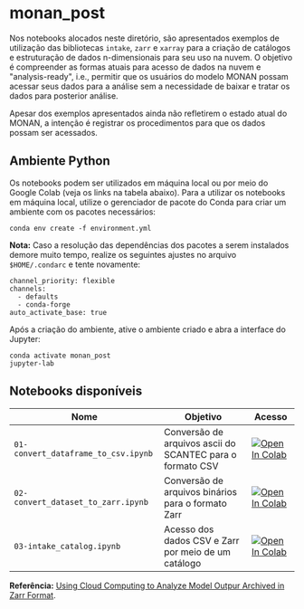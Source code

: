 # monan_post

Nos notebooks alocados neste diretório, são apresentados exemplos de utilização das bibliotecas `intake`, `zarr` e `xarray` para a criação de catálogos e estruturação de dados n-dimensionais para seu uso na nuvem. O objetivo é compreender as formas atuais para acesso de dados na nuvem e "analysis-ready", i.e., permitir que os usuários do modelo MONAN possam acessar seus dados para a análise sem a necessidade de baixar e tratar os dados para posterior análise.

Apesar dos exemplos apresentados ainda não refletirem o estado atual do MONAN, a intenção é registrar os procedimentos para que os dados possam ser acessados.

## Ambiente Python

Os notebooks podem ser utilizados em máquina local ou por meio do Google Colab (veja os links na tabela abaixo). Para a utilizar os notebooks em máquina local, utilize o gerenciador de pacote do Conda para criar um ambiente com os pacotes necessários:

```
conda env create -f environment.yml
```

**Nota:** Caso a resolução das dependências dos pacotes a serem instalados demore muito tempo, realize os seguintes ajustes no arquivo `$HOME/.condarc` e tente novamente:

```
channel_priority: flexible
channels:
  - defaults
  - conda-forge
auto_activate_base: true
```

Após a criação do ambiente, ative o ambiente criado e abra a interface do Jupyter:

```
conda activate monan_post
jupyter-lab
```

## Notebooks disponíveis

| Nome                                | Objetivo                                                  | Acesso |
|-------------------------------------|-----------------------------------------------------------|--------|
| `01-convert_dataframe_to_csv.ipynb` | Conversão de arquivos ascii do SCANTEC para o formato CSV | <a target="_blank" href="https://colab.research.google.com/github/monanadmin/monan_post/blob/main/notebooks/01-convert_dataframe_to_csv.ipynb"><img src="https://colab.research.google.com/assets/colab-badge.svg" alt="Open In Colab"/></a> |
| `02-convert_dataset_to_zarr.ipynb`  | Conversão de arquivos binários para o formato Zarr        | <a target="_blank" href="https://colab.research.google.com/github/monanadmin/monan_post/blob/main/notebooks/02-convert_dataset_to_zarr.ipynb"><img src="https://colab.research.google.com/assets/colab-badge.svg" alt="Open In Colab"/></a> |
| `03-intake_catalog.ipynb`           | Acesso dos dados CSV e Zarr por meio de um catálogo       | <a target="_blank" href="https://colab.research.google.com/github/monanadmin/monan_post/blob/main/notebooks/03-intake_catalog.ipynb"><img src="https://colab.research.google.com/assets/colab-badge.svg" alt="Open In Colab"/></a> |

**Referência:** [Using Cloud Computing to Analyze Model Outpur Archived in Zarr Format](https://journals.ametsoc.org/view/journals/atot/39/4/JTECH-D-21-0106.1.xml).
